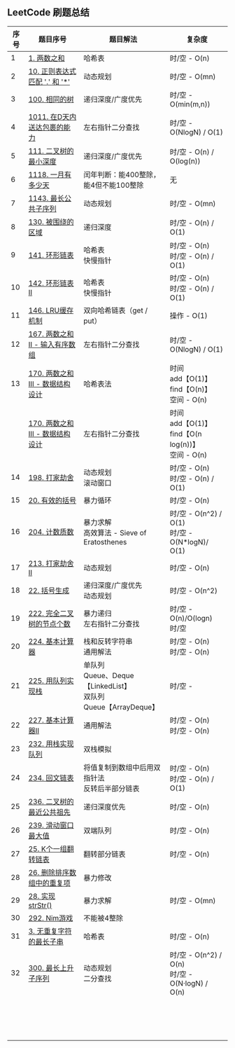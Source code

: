 ## LeetCode 刷题总结





| 序号 | 题目序号                                                     | 题目解法                                                     | 复杂度                                                       |
| ---- | ------------------------------------------------------------ | ------------------------------------------------------------ | ------------------------------------------------------------ |
| 1    | [1. 两数之和](https://leetcode-cn.com/problems/two-sum/)     | 哈希表                                                       | 时/空 - O(n)                                                 |
| 2    | [10. 正则表达式匹配 '.' 和 '*'](https://leetcode-cn.com/problems/regular-expression-matching/) | 动态规划                                                     | 时/空 - O(mn)                                                |
| 3    | [100. 相同的树](https://leetcode-cn.com/problems/same-tree/) | 递归深度/广度优先                                            | 时/空 - O(min(m,n))                                          |
| 4    | [1011. 在D天内送达包裹的能力](https://leetcode-cn.com/problems/capacity-to-ship-packages-within-d-days/) | 左右指针二分查找                                             | 时/空 - O(NlogN) / O(1)                                      |
| 5    | [111. 二叉树的最小深度](https://leetcode-cn.com/problems/find-first-and-last-position-of-element-in-sorted-array/) | 递归深度/广度优先                                            | 时/空 - O(n) / O(log(n))                                     |
| 6    | [1118. 一月有多少天](https://leetcode-cn.com/problems/number-of-days-in-a-month/) | 闰年判断：能400整除，能4但不能100整除                        | 无                                                           |
| 7    | [1143. 最长公共子序列](https://leetcode-cn.com/problems/longest-common-subsequence/) | 动态规划                                                     | 时/空 - O(mn)                                                |
| 8    | [130. 被围绕的区域](https://leetcode-cn.com/problems/surrounded-regions/) | 递归深度                                                     | 时/空 - O(n) / O(1)                                          |
| 9    | [141. 环形链表](https://leetcode-cn.com/problems/linked-list-cycle/) | 哈希表<br>快慢指针                                           | 时/空 - O(n)<br>时/空 -  O(n)  /  O(1)                       |
| 10   | [142. 环形链表II](https://leetcode-cn.com/problems/linked-list-cycle-ii/) | 哈希表<br/>快慢指针                                          | 时/空 - O(n)<br/>时/空 - O(n)  /  O(1)                       |
| 11   | [146. LRU缓存机制](https://leetcode-cn.com/problems/lru-cache/) | 双向哈希链表（get / put）                                    | 操作 - O(1)                                                  |
| 12   | [167. 两数之和 II - 输⼊有序数组](https://leetcode-cn.com/problems/two-sum-ii-input-array-is-sorted/) | 左右指针二分查找                                             | 时/空 - O(NlogN) / O(1)                                      |
| 13   | [170. 两数之和 III - 数据结构设计](https://leetcode-cn.com/problems/two-sum-iii-data-structure-design/) | 哈希表法                                                     | 时间<br/>add【O(1)】<br/>find【O(n)】<br>空间 - O(n)         |
|      | [170. 两数之和 III - 数据结构设计](https://leetcode-cn.com/problems/two-sum-iii-data-structure-design/) | 左右指针二分查找                                             | 时间<br/>add【O(1)】<br/>find【O(n log(n))】<br/>空间 - O(n) |
| 14   | [198. 打家劫舍](https://leetcode-cn.com/problems/house-robber/) | 动态规划<br>滚动窗口                                         | 时/空  -  O(n)<br>时/空  -  O(n) / O(1)                      |
| 15   | [20. 有效的括号](https://leetcode-cn.com/problems/valid-parentheses/) | 暴力循环                                                     | 时/空  -  O(n)                                               |
| 16   | [204. 计数质数](https://leetcode-cn.com/problems/count-primes/) | 暴力求解<br>高效算法 - Sieve of Eratosthenes                 | 时/空  -  O(n^2)  / O(1)<br>时/空  -  O(N*logN)/ O(1)        |
| 17   | [213. 打家劫舍II](https://leetcode-cn.com/problems/house-robber-ii/) | 动态规划                                                     | 时/空  -  O(n)                                               |
| 18   | [22. 括号⽣成](https://leetcode-cn.com/problems/generate-parentheses/) | 递归深度/广度优先<br>动态规划                                | 时/空  - O(n^2)                                              |
| 19   | [222. 完全⼆叉树的节点个数](https://leetcode-cn.com/problems/count-complete-tree-nodes/) | 暴力递归<br>左右指针二分查找                                 | 时/空 -O(n)/O(logn)<br>时/空                                 |
| 20   | [224. 基本计算器](https://leetcode-cn.com/problems/basic-calculator/) | 栈和反转字符串<br>通用解法                                   | 时/空 -  O(n)<br>时/空 -  O(n)                               |
| 21   | [225. ⽤队列实现栈](https://leetcode-cn.com/problems/implement-stack-using-queues) | 单队列<br>Queue、Deque【LinkedList】<br/>双队列<br/>Queue【ArrayDeque】 | 时/空 -                                                      |
| 22   | [227. 基本计算器II](https://leetcode-cn.com/problems/basic-calculator-ii/) | 通用解法                                                     | 时/空 -  O(n)<br/>时/空 -  O(n)                              |
| 23   | [232. ⽤栈实现队列](https://leetcode-cn.com/problems/implement-queue-using-stacks/) | 双栈模拟                                                     |                                                              |
| 24   | [234. 回⽂链表](https://leetcode-cn.com/problems/palindrome-linked-list/) | 将值复制到数组中后用双指针法<br>反转后半部分链表             | 时/空 - O(n)<br>时/空 - O(n) / O(1)                          |
| 25   | [236. ⼆叉树的最近公共祖先](https://leetcode-cn.com/problems/lowest-common-ancestor-of-a-binary-tree/) | 递归深度优先                                                 | 时/空 - O(n)                                                 |
| 26   | [239. 滑动窗⼝最⼤值](https://leetcode-cn.com/problems/sliding-window-maximum/) | 双端队列                                                     | 时/空 - O(n)                                                 |
| 27   | [25. K个⼀组翻转链表](https://leetcode-cn.com/problems/reverse-nodes-in-k-group/) | 翻转部分链表                                                 | 时/空 - O(n)                                                 |
| 28   | [26. 删除排序数组中的重复项](https://leetcode-cn.com/problems/remove-duplicates-from-sorted-array/) | 暴力修改                                                     |                                                              |
| 29   | [28. 实现 strStr()](https://leetcode-cn.com/problems/implement-strstr/) | 暴力求解                                                     | 时/空 - O(mn)                                                |
| 30   | [292. Nim游戏](https://leetcode-cn.com/problems/nim-game/)   | 不能被4整除                                                  |                                                              |
| 31   | [3. ⽆重复字符的最长⼦串](https://leetcode-cn.com/problems/longest-substring-without-repeating-characters/) | 哈希表                                                       | 时/空 - O(n)                                                 |
| 32   | [300. 最长上升⼦序列](https://leetcode-cn.com/problems/longest-increasing-subsequence/) | 动态规划<br>二分查找                                         | 时/空 - O(n^2) / O(n)<br>时/空 - O(N·logN) / O(n)            |
|      |                                                              |                                                              |                                                              |
|      |                                                              |                                                              |                                                              |
|      |                                                              |                                                              |                                                              |
|      |                                                              |                                                              |                                                              |
|      |                                                              |                                                              |                                                              |
|      |                                                              |                                                              |                                                              |
|      |                                                              |                                                              |                                                              |
|      |                                                              |                                                              |                                                              |
|      |                                                              |                                                              |                                                              |
|      |                                                              |                                                              |                                                              |
|      |                                                              |                                                              |                                                              |
|      |                                                              |                                                              |                                                              |
|      |                                                              |                                                              |                                                              |
|      |                                                              |                                                              |                                                              |
|      |                                                              |                                                              |                                                              |
|      |                                                              |                                                              |                                                              |



